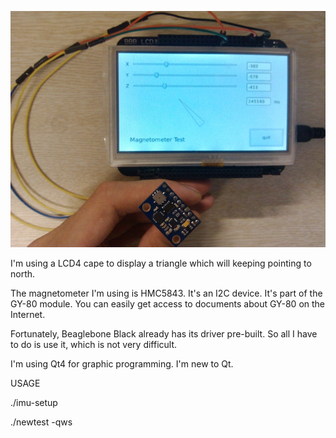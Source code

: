 ![image](https://github.com/wytalfred/Beaglebone-magnetometer-Qt-display/raw/master/mag01.jpg)

I'm using a LCD4 cape to display a triangle which will keeping pointing to north.

The magnetometer I'm using is HMC5843. It's an I2C device. It's part of the GY-80 module. You can easily get access to documents about GY-80 on the Internet.

Fortunately, Beaglebone Black already has its driver pre-built. So all I have to do is use it, which is not very difficult.

I'm using Qt4 for graphic programming. I'm new to Qt.


USAGE


./imu-setup

./newtest -qws
